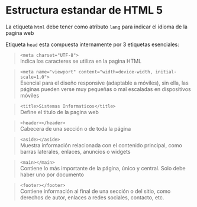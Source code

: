 # Estructura estandar de HTML 5

La etiqueta <code>html</code> debe tener como atributo <code>lang</code> para indicar el idioma de la pagina web

Etiqueta <code>head</code> esta compuesta internamente por 3 etiquetas esenciales:

>```<meta charset="UTF-8">```  
> Indica los caracteres se utiliza en la pagina HTML

>```<meta name="viewport" content="width=device-width, initial-scale=1.0">```  
> Esencial para el diseño responsive (adaptable a móviles), sin ella, las páginas pueden verse muy pequeñas o mal escaladas en dispositivos móviles

>```<title>Sistemas Informaticos</title>```  
> Define el titulo de la pagina web

> ```<header></header>```  
> Cabecera de una sección o de toda la página

> ```<aside></aside>```  
> Muestra información relacionada con el contenido principal, como barras laterales, enlaces, anuncios o widgets

> ```<main></main>```  
> Contiene lo más importante de la página, único y central. Solo debe haber uno por documento

>```<footer></footer>```  
Contiene información al final de una sección o del sitio, como derechos de autor, enlaces a redes sociales, contacto, etc.